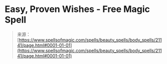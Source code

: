 <!--yml
category: 未分类
date: 2024-06-12 19:04:27
-->

# Easy, Proven Wishes - Free Magic Spell

> 来源：[https://www.spellsofmagic.com/spells/beauty_spells/body_spells/21141/page.html#0001-01-01](https://www.spellsofmagic.com/spells/beauty_spells/body_spells/21141/page.html#0001-01-01)